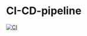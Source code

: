 # CI-CD-pipeline

[![CI](https://github.com/ansamAY/CI-CD-pipeline/actions/workflows/main.yml/badge.svg)](https://github.com/ansamAY/CI-CD-pipeline/actions/workflows/main.yml)
